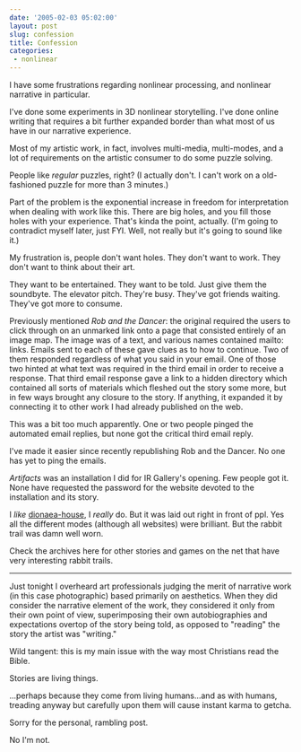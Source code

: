 ```yaml
---
date: '2005-02-03 05:02:00'
layout: post
slug: confession
title: Confession
categories:
 - nonlinear
---
```


I have some frustrations regarding nonlinear processing, and nonlinear narrative in particular.

I've done some experiments in 3D nonlinear storytelling. I've done <a class="dead" title="Rob and the Dancer, not currently online">online writing</a> that requires a bit further expanded border than what most of us have in our narrative experience.

Most of my artistic work, in fact, involves multi-media, multi-modes, and a lot of requirements on the artistic consumer to do some puzzle solving.

People like _regular_ puzzles, right? (I actually don't. I can't work on a old-fashioned puzzle for more than 3 minutes.)

Part of the problem is the exponential increase in freedom for interpretation when dealing with work like this. There are big holes, and you fill those holes with your experience. That's kinda the point, actually. (I'm going to contradict myself later, just FYI. Well, not really but it's going to sound like it.)

My frustration is, people don't want holes. They don't want to work. They don't want to think about their art.

They want to be entertained. They want to be told. Just give them the soundbyte. The elevator pitch. They're busy. They've got friends waiting. They've got more to consume.

Previously mentioned _Rob and the Dancer_: the original required the users to click through on an unmarked link onto a page that consisted entirely of an image map. The image was of a text, and various names contained mailto: links. Emails sent to each of these gave clues as to how to continue. Two of them responded regardless of what you said in your email. One of those two hinted at what text was required in the third email in order to receive a response. That third email response gave a link to a hidden directory which contained all sorts of materials which fleshed out the story some more, but in few ways brought any closure to the story. If anything, it expanded it by connecting it to other work I had already published on the web.

This was a bit too much apparently. One or two people pinged the automated email replies, but none got the critical third email reply.

I've made it easier since recently republishing Rob and the Dancer. No one has yet to ping the emails.

_Artifacts_ was an installation I did for IR Gallery's opening. Few people got it. None have requested the password for the website devoted to the installation and its story.

I _like_ [dionaea-house](https://web.archive.org/web/20050123145255/http://dionaea-house.com/), I _really_ do. But it was laid out right in front of ppl. Yes all the different modes (although all websites) were brilliant. But the rabbit trail was damn well worn.

Check the archives here for other stories and games on the net that have very interesting rabbit trails.

---

Just tonight I overheard art professionals judging the merit of narrative work (in this case photographic) based primarily on aesthetics. When they did consider the narrative element of the work, they considered it only from their own point of view, superimposing their own autobiographies and expectations overtop of the story being told, as opposed to "reading" the story the artist was "writing."

Wild tangent: this is my main issue with the way most Christians read the Bible.

Stories are living things.

...perhaps because they come from living humans...and as with humans, treading anyway but carefully upon them will cause instant karma to getcha.

Sorry for the personal, rambling post.

No I'm not.
